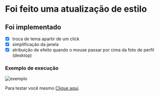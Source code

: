 # Foi feito uma atualização de estilo

## Foi implementado

- [x] troca de tema apartir de um click
- [x] simplificação da janela
- [x] atribuição de efeito quando o mouse passar por cima da foto de perfil (desktop)

### Exemplo de execução

![exemplo](https://user-images.githubusercontent.com/64045767/178320800-bf12239f-7e67-4c76-8fbe-35aea43bac51.GIF)

Para testar você mesmo [Clique aqui](https://kazuto-neves.github.io/Desafios-dio-js.io/Web-Html/instagram-dio/index.html).
